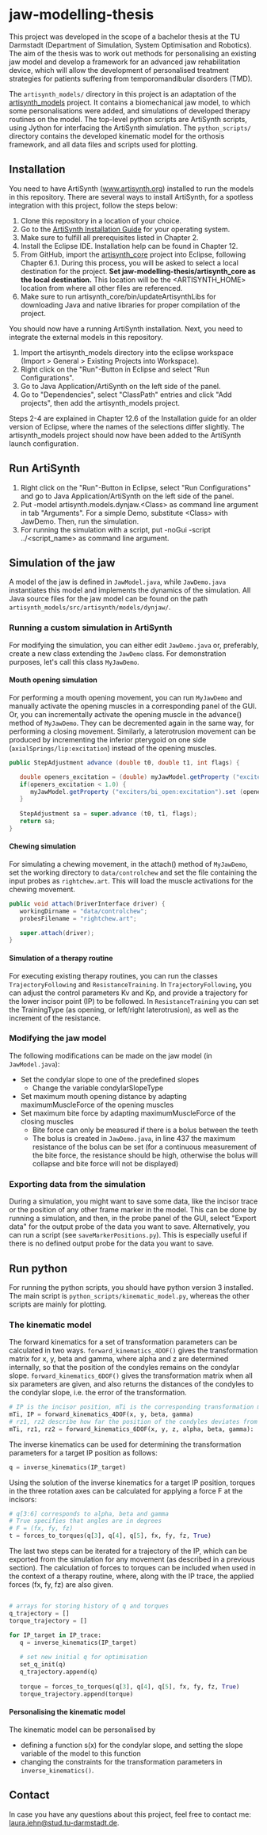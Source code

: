 # jaw-modelling-thesis

This project was developed in the scope of a bachelor thesis at the TU Darmstadt (Department of Simulation, System Optimisation and Robotics). The aim of the thesis was to work out methods for personalising an existing jaw model and develop a framework for an advanced jaw rehabilitation device, which will allow the development of personalised treatment strategies for patients suffering from temporomandibular disorders (TMD).

The `artisynth_models/` directory in this project is an adaptation of the [artisynth_models](https://github.com/artisynth/artisynth_models.git) project. It contains a biomechanical jaw model, to which some personalisations were added, and simulations of developed therapy routines on the model. The top-level python scripts are ArtiSynth scripts, using Jython for interfacing the ArtiSynth simulation. The `python_scripts/` directory contains the developed kinematic model for the orthosis framework, and all data files and scripts used for plotting.

## Installation

You need to have ArtiSynth (www.artisynth.org) installed to run the
models in this repository. There are several ways to install ArtiSynth, for a spotless integration with this project, follow the steps below:

1. Clone this repository in a location of your choice.
2. Go to the [ArtiSynth Installation Guide](https://www.artisynth.org/manuals/index.jsp) for your operating system.
3. Make sure to fulfill all prerequisites listed in Chapter 2.
4. Install the Eclipse IDE. Installation help can be found in Chapter 12.
5. From GitHub, import the [artisynth_core](https://github.com/artisynth/artisynth_core.git) project into Eclipse, following Chapter 6.1. During this process, you will be asked to select a local destination for the project. **Set jaw-modelling-thesis/artisynth_core as the local destination.** This location will be the <ARTISYNTH_HOME> location from where all other files are referenced.
6. Make sure to run artisynth_core/bin/updateArtisynthLibs for downloading Java and native libraries for proper compilation of the project.

You should now have a running ArtiSynth installation. Next, you need to integrate the external models in this repository.

1. Import the artisynth_models directory into the eclipse workspace (Import > General > Existing Projects into Workspace).
2. Right click on the "Run"-Button in Eclipse and select "Run Configurations".
3. Go to Java Application/ArtiSynth on the left side of the panel.
4. Go to "Dependencies", select "ClassPath" entries and click "Add projects", then add the artisynth_models project.

Steps 2-4 are explained in Chapter 12.6 of the Installation guide for an older version of Eclipse, where the names of the selections differ slightly.
The artisynth_models project should now have been added to the ArtiSynth launch configuration.

## Run ArtiSynth

1. Right click on the "Run"-Button in Eclipse, select "Run Configurations" and go to Java Application/ArtiSynth on the left side of the panel.
2. Put -model artisynth.models.dynjaw.\<Class\> as command line argument in tab "Arguments". For a simple Demo, substitute \<Class\> with JawDemo. Then, run the simulation.
3. For running the simulation with a script, put -noGui -script ../\<script_name\> as command line argument.

## Simulation of the jaw

A model of the jaw is defined in `JawModel.java`, while `JawDemo.java` instantiates this model and implements the dynamics of the simulation. All Java source files for the jaw model can be found on the path `artisynth_models/src/artisynth/models/dynjaw/`.

### Running a custom simulation in ArtiSynth

For modifying the simulation, you can either edit `JawDemo.java` or, preferably, create a new class extending the `JawDemo` class. For demonstration purposes, let's call this class `MyJawDemo`.

#### Mouth opening simulation

For performing a mouth opening movement, you can run `MyJawDemo` and manually activate the opening muscles in a corresponding panel of the GUI. Or, you can incrementally activate the opening muscle in the advance() method of `MyJawDemo`. They can be decremented again in the same way, for performing a closing movement. Similarly, a laterotrusion movement can be produced by incrementing the inferior pterygoid on one side (`axialSprings/lip:excitation`) instead of the opening muscles.

```java
public StepAdjustment advance (double t0, double t1, int flags) {

   double openers_excitation = (double) myJawModel.getProperty ("exciters/bi_open:excitation").get ();
   if(openers_excitation < 1.0) {
      myJawModel.getProperty ("exciters/bi_open:excitation").set (openers_excitation+0.005);
   }
      
   StepAdjustment sa = super.advance (t0, t1, flags);
   return sa;
}
```

#### Chewing simulation

For simulating a chewing movement, in the attach() method of `MyJawDemo`, set the working directory to `data/controlchew` and set the file containing the input probes as `rightchew.art`. This will load the muscle activations for the chewing movement.

```java
public void attach(DriverInterface driver) {
   workingDirname = "data/controlchew";
   probesFilename = "rightchew.art";

   super.attach(driver);
}
```

#### Simulation of a therapy routine

For executing existing therapy routines, you can run the classes `TrajectoryFollowing` and `ResistanceTraining`. In `TrajectoryFollowing`, you can adjust the control parameters Kv and Kp, and provide a trajectory for the lower incisor point (IP) to be followed. In `ResistanceTraining` you can set the TrainingType (as opening, or left/right laterotrusion), as well as the increment of the resistance.

### Modifying the jaw model

The following modifications can be made on the jaw model (in `JawModel.java`):

* Set the condylar slope to one of the predefined slopes
  * Change the variable condylarSlopeType
* Set maximum mouth opening distance by adapting maximumMuscleForce of the opening muscles
* Set maximum bite force by adapting maximumMuscleForce of the closing muscles
  * Bite force can only be measured if there is a bolus between the teeth
  * The bolus is created in `JawDemo.java`, in line 437 the maximum resistance of the bolus can be set (for a continuous measurement of the bite force, the resistance should be high, otherwise the bolus will collapse and bite force will not be displayed)

### Exporting data from the simulation

During a simulation, you might want to save some data, like the incisor trace or the position of any other frame marker in the model. This can be done by running a simulation, and then, in the probe panel of the GUI, select "Export data" for the output probe of the data you want to save. Alternatively, you can run a script (see `saveMarkerPositions.py`). This is especially useful if there is no defined output probe for the data you want to save.

## Run python

For running the python scripts, you should have python version 3 installed. The main script is `python_scripts/kinematic_model.py`, whereas the other scripts are mainly for plotting.

### The kinematic model

The forward kinematics for a set of transformation parameters can be calculated in two ways. `forward_kinematics_4DOF()` gives the transformation matrix for x, y, beta and gamma, where alpha and z are determined internally, so that the position of the condyles remains on the condylar slope. `forward_kinematics_6DOF()` gives the transformation matrix when all six parameters are given, and also returns the distances of the condyles to the condylar slope, i.e. the error of the transformation.

```python
# IP is the incisor position, mTi is the corresponding transformation matrix
mTi, IP = forward_kinematics_4DOF(x, y, beta, gamma)
# rz1, rz2 describe how far the position of the condyles deviates from the condylar slope
mTi, rz1, rz2 = forward_kinematics_6DOF(x, y, z, alpha, beta, gamma):
```

The inverse kinematics can be used for determining the transformation parameters for a target IP position as follows:

```python
q = inverse_kinematics(IP_target)
```

Using the solution of the inverse kinematics for a target IP position, torques in the three rotation axes can be calculated for applying a force F at the incisors:

```python
# q[3:6] corresponds to alpha, beta and gamma
# True specifies that angles are in degrees
# F = (fx, fy, fz)
t = forces_to_torques(q[3], q[4], q[5], fx, fy, fz, True)
```

The last two steps can be iterated for a trajectory of the IP, which can be exported from the simulation for any movement (as described in a previous section). The calculation of forces to torques can be included when used in the context of a therapy routine, where, along with the IP trace, the applied forces (fx, fy, fz) are also given.

```python

# arrays for storing history of q and torques
q_trajectory = []
torque_trajectory = []

for IP_target in IP_trace:
   q = inverse_kinematics(IP_target)
   
   # set new initial q for optimisation
   set_q_init(q)
   q_trajectory.append(q)
   
   torque = forces_to_torques(q[3], q[4], q[5], fx, fy, fz, True)
   torque_trajectory.append(torque)
```

#### Personalising the kinematic model

The kinematic model can be personalised by
* defining a function s(x) for the condylar slope, and setting the slope variable of the model to this function
* changing the constraints for the transformation parameters in `inverse_kinematics()`.

## Contact
In case you have any questions about this project, feel free to contact me: laura.jehn@stud.tu-darmstadt.de.
